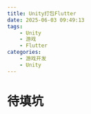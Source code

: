 ```yaml
---
title: Unity打包Flutter
date: 2025-06-03 09:49:13
tags: 
    - Unity
    - 游戏
    - Flutter
categories: 
    - 游戏开发
    - Unity
---
```


# 待填坑
